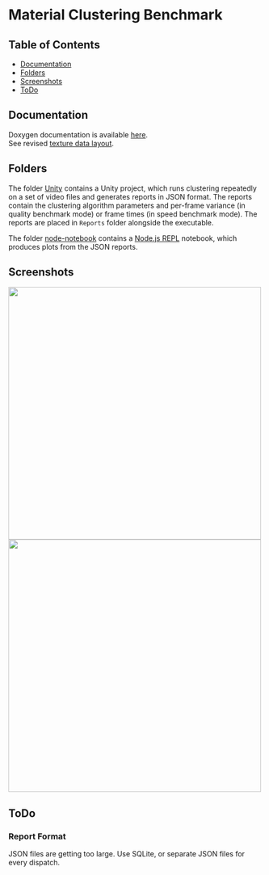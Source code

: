 # Material Clustering Benchmark

## Table of Contents

* [Documentation](#documentation)
* [Folders](#folders)
* [Screenshots](#screenshots)
* [ToDo](#todo)

## Documentation

Doxygen documentation is available [here](https://kosrud.github.io/Material-Clustering-Benchmark/html).\
See revised [texture data layout](https://kosrud.github.io/Material-Clustering-Benchmark/html/md__assets__documentation__data__layout.html).

## Folders

The folder [Unity](./Unity) contains a Unity project, which runs clustering repeatedly on a set of video files and generates reports in JSON format. The reports contain the clustering algorithm parameters and per-frame variance (in quality benchmark mode) or frame times (in speed benchmark mode). The reports are placed in `Reports` folder alongside the executable.

The folder [node-notebook](./node-notebook) contains a [Node.js REPL](https://marketplace.visualstudio.com/items?itemName=donjayamanne.typescript-notebook) notebook, which produces plots from the JSON reports.

## Screenshots


<div style="display: flex; flex-direction: row; flex-wrap: wrap;">
<img src="https://user-images.githubusercontent.com/36504423/202903483-30bd083e-47a2-4807-b110-6ff55ac4fd54.png" width="500">
<img src="https://user-images.githubusercontent.com/36504423/202903522-867759d3-dee4-497d-9b4b-b85498e26813.png" width="500">
</div>

## ToDo

### Report Format

JSON files are getting too large. Use SQLite, or separate JSON files for every dispatch.
